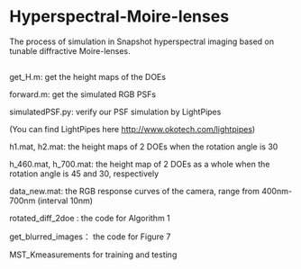 # Hyperspectral-Moire-lenses

The process of simulation in Snapshot hyperspectral imaging based on tunable diffractive Moire-lenses.
##
get_H.m: get the height maps of the DOEs

forward.m: get the simulated RGB PSFs 

simulatedPSF.py: verify our PSF simulation by LightPipes

(You can find LightPipes here http://www.okotech.com/lightpipes)

h1.mat, h2.mat: the height maps of 2 DOEs when the rotation angle is 30

h_460.mat, h_700.mat: the height map of 2 DOEs as a whole when the rotation angle is 45 and 30, respectively

data_new.mat: the RGB response curves of the camera, range from 400nm-700nm (interval 10nm)

rotated_diff_2doe : the code for Algorithm 1

get_blurred_images： the code for Figure 7

MST_Kmeasurements for training and testing
